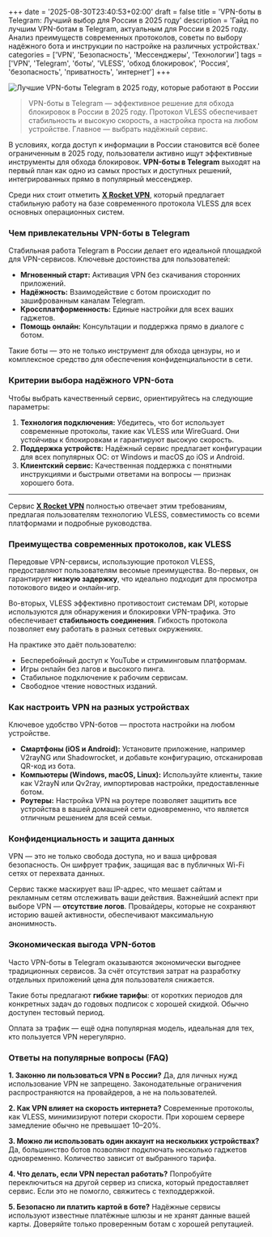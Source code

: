 +++
date = '2025-08-30T23:40:53+02:00'
draft = false
title = 'VPN-боты в Telegram: Лучший выбор для России в 2025 году'
description = 'Гайд по лучшим VPN-ботам в Telegram, актуальным для России в 2025 году. Анализ преимуществ современных протоколов, советы по выбору надёжного бота и инструкции по настройке на различных устройствах.'
categories = ['VPN', 'Безопасность', 'Мессенджеры', 'Технологии']
tags = ['VPN', 'Telegram', 'боты', 'VLESS', 'обход блокировок', 'Россия', 'безопасность', 'приватность', 'интернет']
+++

![Лучшие VPN-боты Telegram в 2025 году, которые работают в России](https://imagestoring.fra1.cdn.digitaloceanspaces.com/0BE957B8-7A40-49F8-A49C-F434989E3ABD.jpg)

> VPN-боты в Telegram — эффективное решение для обхода блокировок в России в 2025 году. Протокол VLESS обеспечивает стабильность и высокую скорость, а настройка проста на любом устройстве. Главное — выбрать надёжный сервис.

В условиях, когда доступ к информации в России становится всё более ограниченным в 2025 году, пользователи активно ищут эффективные инструменты для обхода блокировок. **VPN-боты в Telegram** выходят на первый план как одно из самых простых и доступных решений, интегрированных прямо в популярный мессенджер.

Среди них стоит отметить **[X Rocket VPN](https://t.me/X_Rocket_VPN_bot?start=ref-b-9)**, который предлагает стабильную работу на базе современного протокола VLESS для всех основных операционных систем.

### Чем привлекательны VPN-боты в Telegram

Стабильная работа Telegram в России делает его идеальной площадкой для VPN-сервисов. Ключевые достоинства для пользователей:

- **Мгновенный старт:** Активация VPN без скачивания сторонних приложений.
- **Надёжность:** Взаимодействие с ботом происходит по зашифрованным каналам Telegram.
- **Кроссплатформенность:** Единые настройки для всех ваших гаджетов.
- **Помощь онлайн:** Консультации и поддержка прямо в диалоге с ботом.

Такие боты — это не только инструмент для обхода цензуры, но и комплексное средство для обеспечения конфиденциальности в сети.

### Критерии выбора надёжного VPN-бота

Чтобы выбрать качественный сервис, ориентируйтесь на следующие параметры:
1.  **Технология подключения:** Убедитесь, что бот использует современные протоколы, такие как VLESS или WireGuard. Они устойчивы к блокировкам и гарантируют высокую скорость.
2.  **Поддержка устройств:** Надёжный сервис предлагает конфигурации для всех популярных ОС: от Windows и macOS до iOS и Android.
3.  **Клиентский сервис:** Качественная поддержка с понятными инструкциями и быстрыми ответами на вопросы — признак хорошего бота.

---

Сервис **[X Rocket VPN](https://t.me/X_Rocket_VPN_bot?start=ref-b-9)** полностью отвечает этим требованиям, предлагая пользователям технологию VLESS, совместимость со всеми платформами и подробные руководства.

### Преимущества современных протоколов, как VLESS

Передовые VPN-сервисы, использующие протокол VLESS, предоставляют пользователям весомые преимущества. Во-первых, он гарантирует **низкую задержку**, что идеально подходит для просмотра потокового видео и онлайн-игр.

Во-вторых, VLESS эффективно противостоит системам DPI, которые используются для обнаружения и блокировки VPN-трафика. Это обеспечивает **стабильность соединения**. Гибкость протокола позволяет ему работать в разных сетевых окружениях.

На практике это даёт пользователю:
- Бесперебойный доступ к YouTube и стриминговым платформам.
- Игры онлайн без лагов и высокого пинга.
- Стабильное подключение к рабочим сервисам.
- Свободное чтение новостных изданий.

### Как настроить VPN на разных устройствах

Ключевое удобство VPN-ботов — простота настройки на любом устройстве.

- **Смартфоны (iOS и Android):** Установите приложение, например V2rayNG или Shadowrocket, и добавьте конфигурацию, отсканировав QR-код из бота.
- **Компьютеры (Windows, macOS, Linux):** Используйте клиенты, такие как V2rayN или Qv2ray, импортировав настройки, предоставленные ботом.
- **Роутеры:** Настройка VPN на роутере позволяет защитить все устройства в вашей домашней сети одновременно, что является отличным решением для всей семьи.

### Конфиденциальность и защита данных

VPN — это не только свобода доступа, но и ваша цифровая безопасность. Он шифрует трафик, защищая вас в публичных Wi-Fi сетях от перехвата данных.

Сервис также маскирует ваш IP-адрес, что мешает сайтам и рекламным сетям отслеживать ваши действия. Важнейший аспект при выборе VPN — **отсутствие логов**. Провайдеры, которые не сохраняют историю вашей активности, обеспечивают максимальную анонимность.

### Экономическая выгода VPN-ботов

Часто VPN-боты в Telegram оказываются экономически выгоднее традиционных сервисов. За счёт отсутствия затрат на разработку отдельных приложений цена для пользователя снижается.

Такие боты предлагают **гибкие тарифы**: от коротких периодов для конкретных задач до годовых подписок с хорошей скидкой. Обычно доступен тестовый период.

Оплата за трафик — ещё одна популярная модель, идеальная для тех, кто пользуется VPN нерегулярно.

### Ответы на популярные вопросы (FAQ)

**1. Законно ли пользоваться VPN в России?**
Да, для личных нужд использование VPN не запрещено. Законодательные ограничения распространяются на провайдеров, а не на пользователей.

**2. Как VPN влияет на скорость интернета?**
Современные протоколы, как VLESS, минимизируют потери скорости. При хорошем сервере замедление обычно не превышает 10–20%.

**3. Можно ли использовать один аккаунт на нескольких устройствах?**
Да, большинство ботов позволяют подключать несколько гаджетов одновременно. Количество зависит от выбранного тарифа.

**4. Что делать, если VPN перестал работать?**
Попробуйте переключиться на другой сервер из списка, который предоставляет сервис. Если это не помогло, свяжитесь с техподдержкой.

**5. Безопасно ли платить картой в боте?**
Надёжные сервисы используют известные платёжные шлюзы и не хранят данные вашей карты. Доверяйте только проверенным ботам с хорошей репутацией.